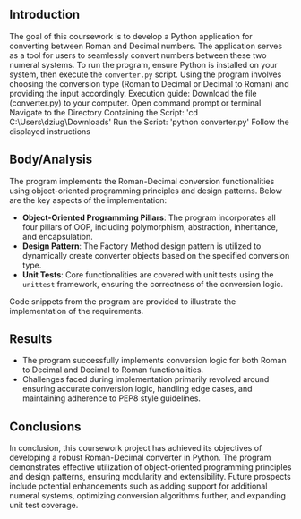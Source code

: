 
## Introduction

The goal of this coursework is to develop a Python application for converting between Roman and Decimal numbers. The application serves as a tool for users to seamlessly convert numbers between these two numeral systems. To run the program, ensure Python is installed on your system, then execute the `converter.py` script. Using the program involves choosing the conversion type (Roman to Decimal or Decimal to Roman) and providing the input accordingly.
Execution guide:
Download the file (converter.py) to your computer.
Open command prompt or terminal
Navigate to the Directory Containing the Script: 'cd C:\Users\dziug\Downloads'
Run the Script: 'python converter.py'
Follow the displayed instructions

## Body/Analysis

The program implements the Roman-Decimal conversion functionalities using object-oriented programming principles and design patterns. Below are the key aspects of the implementation:

- **Object-Oriented Programming Pillars**: The program incorporates all four pillars of OOP, including polymorphism, abstraction, inheritance, and encapsulation.
- **Design Pattern**: The Factory Method design pattern is utilized to dynamically create converter objects based on the specified conversion type.
- **Unit Tests**: Core functionalities are covered with unit tests using the `unittest` framework, ensuring the correctness of the conversion logic.

Code snippets from the program are provided to illustrate the implementation of the requirements.

## Results

- The program successfully implements conversion logic for both Roman to Decimal and Decimal to Roman functionalities.
- Challenges faced during implementation primarily revolved around ensuring accurate conversion logic, handling edge cases, and maintaining adherence to PEP8 style guidelines.

## Conclusions

In conclusion, this coursework project has achieved its objectives of developing a robust Roman-Decimal converter in Python. The program demonstrates effective utilization of object-oriented programming principles and design patterns, ensuring modularity and extensibility. Future prospects include potential enhancements such as adding support for additional numeral systems, optimizing conversion algorithms further, and expanding unit test coverage.
